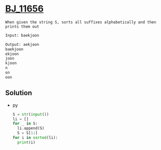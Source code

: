 # [BJ_11656](https://acmicpc.net/problem/11656)

```en
When given the string S, sorts all suffixes alphabetically and then prints them out
```

```txt
Input: baekjoon

Output: aekjoon
baekjoon
ekjoon
joon
kjoon
n
on
oon
```

## Solution

* py

  ```py
  S = str(input())
  li = []
  for _ in S:
    li.append(S)
    S = S[1:]
  for i in sorted(li):
    print(i)
  ```
